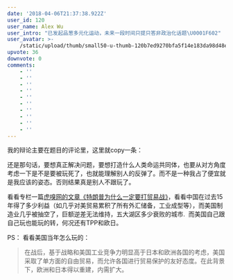 ```yaml
---
date: '2018-04-06T21:37:38.922Z'
user_id: 120
user_name: Alex Wu
user_intro: "已发起品葱多元化运动，未来一段时间只提只答非政治化话题\U0001F602"
user_avatar: >-
    /static/upload/thumb/small50-u-thumb-120b7ed9270bfa5f14e183da98d48ee79ddc81ab986.png
upvote: 36
downvote: 0
comments:
    - ''
    - ''
    - ''
    - ''
    - ''
    - ''
    - ''
    - ''
    - ''
    - ''
---
```


我的辩论主要在题目的评论里，这里就copy一条：

还是那句话，要想真正解决问题，要想打造什么人类命运共同体，也要从对方角度考虑一下是不是要被玩死了，也就能理解别人的反弹了。而不是一种我占了便宜就是我应该的姿态。否则结果真是别人不跟玩了。

看看专栏一篇[虎嗅网的文章《特朗普为什么一定要打贸易战》](https://pincongbackup.github.io/p/62733/)，看看中国在过去15年得了多少利益（如几乎对美贸易累积了所有外汇储备，工业成型等），而美国制造业几乎被抽空了，巨额逆差无法维持，五大湖区多少衰败的城市.  而美国自己跟自己玩也能玩的转，何况还有TPP和欧日。

  

PS： 看看美国当年怎么玩的：

> 在战后，基于战略和美国工业竞争力明显高于日本和欧洲各国的考虑，美国采取了单方面的自由贸易，而允许各国进行贸易保护的友好态度。在此背景下，欧洲和日本得以重建，内需扩大。
